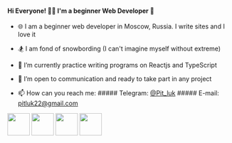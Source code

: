 #### Hi Everyone! 👨‍💻 I'm a beginner Web Developer 👋

-   🌐 I am a beginner web developer in Moscow, Russia. I write sites and I love it
-   🏂 I am fond of snowbording (I can't imagine myself without extreme)
-   🔭 I’m currently practice writing programs on Reactjs and TypeScript
-   🤝 I’m open to communication and ready to take part in any project

-   📫 How can you reach me: ##### Telegram: [@Pit_luk](https://t.me/Pit_luk 'Мой телеграм') ##### E-mail: pitluk22@gmail.com
<p>
    <img src="https://media.giphy.com/media/XAxylRMCdpbEWUAvr8/giphy.gif" width="50" height="50">
    <img src="https://media.giphy.com/media/fsEaZldNC8A1PJ3mwp/giphy.gif" width="50" height="50">
    <img src="https://media3.giphy.com/media/ln7z2eWriiQAllfVcn/source.gif" width="50" height="50">
    <img src="https://media1.giphy.com/media/eNAsjO55tPbgaor7ma/source.gif" width="50" height="50">
<p>

<!--
**PitLuk22/PitLuk22** is a ✨ _special_ ✨ repository because its `README.md` (this file) appears on your GitHub profile.

Here are some ideas to get you started:

- 🔭 I’m currently working on ...
- 🌱 I’m currently learning ...
- 👯 I’m looking to collaborate on ...
- 🤔 I’m looking for help with ...
- 💬 Ask me about ...
- 📫 How to reach me: ...
- 😄 Pronouns: ...
- ⚡ Fun fact: ...
-->
